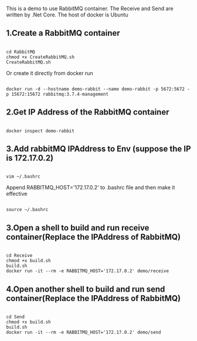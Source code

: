 This is a demo to use RabbitMQ container. The Receive and Send are written by .Net Core. The host of docker is Ubuntu

## 1.Create a RabbitMQ container 
<pre><code>
cd RabbitMQ
chmod +x CreateRabbitMQ.sh
CreateRabbitMQ.sh
</code></pre>
Or create it directly from docker run
<pre><code>
docker run -d --hostname demo-rabbit --name demo-rabbit -p 5672:5672 -p 15672:15672 rabbitmq:3.7.4-management  
</code></pre>

## 2.Get IP Address of the RabbitMQ container
<pre><code>
docker inspect demo-rabbit
</code></pre>

## 3.Add rabbitMQ IPAddress to Env (suppose the IP is 172.17.0.2)
<pre><code>
vim ~/.bashrc
</code></pre>
Append RABBITMQ_HOST='172.17.0.2' to .bashrc file and then make it effective
<pre><code>
source ~/.bashrc
</code></pre>

## 3.Open a shell to build and run receive container(Replace the IPAddress of RabbitMQ)
<pre><code>
cd Receive
chmod +x build.sh
build.sh
docker run -it --rm -e RABBITMQ_HOST='172.17.0.2' demo/receive 
</code></pre>

## 4.Open another shell to build and run send container(Replace the IPAddress of RabbitMQ)
<pre><code>
cd Send
chmod +x build.sh
build.sh
docker run -it --rm -e RABBITMQ_HOST='172.17.0.2' demo/send 
</code></pre>
